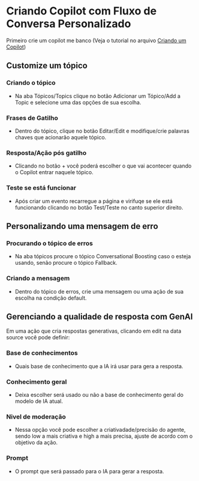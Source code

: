 # Criando Copilot com Fluxo de Conversa Personalizado
Primeiro crie um copilot me banco (Veja o tutorial no arquivo [Criando um Copilot](creating-copilot.md))

## Customize um tópico
### Criando o tópico
- Na aba Tópicos/Topics clique no botão Adicionar um Tópico/Add a Topic e selecione uma das opções de sua escolha.
### Frases de Gatilho
- Dentro do tópico, clique no botão Editar/Edit e modifique/crie palavras chaves que acionarão aquele tópico.
### Resposta/Ação pós gatilho
- Clicando no botão + você poderá escolher o que vai acontecer quando o Copilot entrar naquele tópico.
### Teste se está funcionar
- Após criar um evento recarregue a página e virifuqe se ele está funcionando clicando no botão Test/Teste no canto superior direito.

## Personalizando uma mensagem de erro
### Procurando o tópico de erros
- Na aba tópicos procure o tópico Conversational Boosting caso o esteja usando, senão procure o tópico Fallback.
### Criando a mensagem
- Dentro do tópico de erros, crie uma mensagem ou uma ação de sua escolha na condição default.

## Gerenciando a qualidade de resposta com GenAI
Em uma ação que cria respostas generativas, clicando em edit na data source você pode definir:
### Base de conhecimentos
- Quais base de conhecimento que a IA irá usar para gera a resposta.
### Conhecimento geral
- Deixa escolher será usado ou não a base de conhecimento geral do modelo de IA atual.
### Nivel de moderação
- Nessa opção você pode escolher a criativadade/precisão do agente, sendo low a mais criativa e high a mais precisa, ajuste de acordo com o objetivo da ação.
### Prompt
- O prompt que será passado para o IA para gerar a resposta.

